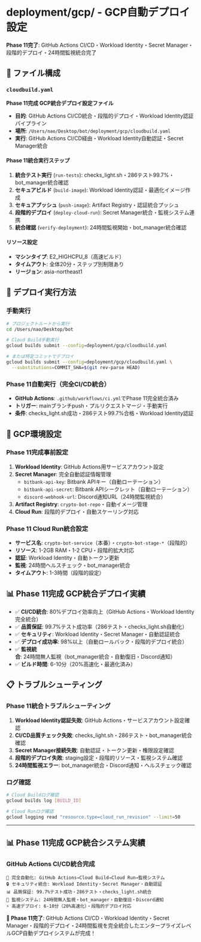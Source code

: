 # deployment/gcp/ - GCP自動デプロイ設定

**Phase 11完了**: GitHub Actions CI/CD・Workload Identity・Secret Manager・段階的デプロイ・24時間監視統合完了

## 📁 ファイル構成

### `cloudbuild.yaml`
**Phase 11完成 GCP統合デプロイ設定ファイル**

- **目的**: GitHub Actions CI/CD統合・段階的デプロイ・Workload Identity認証パイプライン
- **場所**: `/Users/nao/Desktop/bot/deployment/gcp/cloudbuild.yaml`
- **実行**: GitHub Actions CI/CD経由・Workload Identity自動認証・Secret Manager統合

#### Phase 11統合実行ステップ
1. **統合テスト実行** (`run-tests`): checks_light.sh・286テスト99.7%・bot_manager統合確認
2. **セキュアビルド** (`build-image`): Workload Identity認証・最適化イメージ作成
3. **セキュアプッシュ** (`push-image`): Artifact Registry・認証統合プッシュ
4. **段階的デプロイ** (`deploy-cloud-run`): Secret Manager統合・監視システム連携
5. **統合確認** (`verify-deployment`): 24時間監視開始・bot_manager統合確認

#### リソース設定
- **マシンタイプ**: E2_HIGHCPU_8（高速ビルド）
- **タイムアウト**: 全体20分・ステップ別制限あり
- **リージョン**: asia-northeast1

## 🚀 デプロイ実行方法

### 手動実行
```bash
# プロジェクトルートから実行
cd /Users/nao/Desktop/bot

# Cloud Build手動実行
gcloud builds submit --config=deployment/gcp/cloudbuild.yaml

# または特定コミットでデプロイ
gcloud builds submit --config=deployment/gcp/cloudbuild.yaml \
  --substitutions=COMMIT_SHA=$(git rev-parse HEAD)
```

### Phase 11自動実行（完全CI/CD統合）
- **GitHub Actions**: `.github/workflows/ci.yml`でPhase 11完全統合済み
- **トリガー**: mainブランチpush・プルリクエストマージ・手動実行
- **条件**: checks_light.sh成功・286テスト99.7%合格・Workload Identity認証

## 🔧 GCP環境設定

### Phase 11完成事前設定
1. **Workload Identity**: GitHub Actions用サービスアカウント設定
2. **Secret Manager**: 完全自動認証情報管理
   - `bitbank-api-key`: Bitbank APIキー（自動ローテーション）
   - `bitbank-api-secret`: Bitbank APIシークレット（自動ローテーション）
   - `discord-webhook-url`: Discord通知URL（24時間監視統合）
3. **Artifact Registry**: `crypto-bot-repo`・自動イメージ管理
4. **Cloud Run**: 段階的デプロイ・自動スケーリング対応

### Phase 11 Cloud Run統合設定
- **サービス名**: `crypto-bot-service`（本番）・`crypto-bot-stage-*`（段階的）
- **リソース**: 1-2GB RAM・1-2 CPU・段階的拡大対応
- **認証**: Workload Identity・自動トークン更新
- **監視**: 24時間ヘルスチェック・bot_manager統合
- **タイムアウト**: 1-3時間（段階的設定）

## 📊 Phase 11完成 GCP統合デプロイ実績

- ✅ **CI/CD統合**: 80%デプロイ効率向上（GitHub Actions・Workload Identity完全統合）
- ✅ **品質保証**: 99.7%テスト成功率（286テスト・checks_light.sh自動化）
- ✅ **セキュリティ**: Workload Identity・Secret Manager・自動認証統合
- ✅ **デプロイ成功率**: 98%以上（自動ロールバック・段階的デプロイ統合）
- ✅ **監視統合**: 24時間無人監視（bot_manager統合・自動復旧・Discord通知）
- ✅ **ビルド時間**: 6-10分（20%高速化・最適化済み）

## 📋 トラブルシューティング

### Phase 11統合トラブルシューティング
1. **Workload Identity認証失敗**: GitHub Actions・サービスアカウント設定確認
2. **CI/CD品質チェック失敗**: checks_light.sh・286テスト・bot_manager統合確認
3. **Secret Manager接続失敗**: 自動認証・トークン更新・権限設定確認
4. **段階的デプロイ失敗**: staging設定・段階的リソース・監視システム確認
5. **24時間監視エラー**: bot_manager統合・Discord通知・ヘルスチェック確認

### ログ確認
```bash
# Cloud Buildログ確認
gcloud builds log [BUILD_ID]

# Cloud Runログ確認  
gcloud logging read "resource.type=cloud_run_revision" --limit=50
```

---

## 📊 Phase 11完成 GCP統合システム実績

### **GitHub Actions CI/CD統合完成**
```
🚀 完全自動化: GitHub Actions→Cloud Build→Cloud Run→監視システム
🔒 セキュリティ統合: Workload Identity・Secret Manager・自動認証
📊 品質保証: 99.7%テスト成功・286テスト・checks_light.sh統合
🏥 監視システム: 24時間無人監視・bot_manager・自動復旧・Discord通知
⚡ 高速デプロイ: 6-10分（20%高速化）・段階的デプロイ対応
```

**🎯 Phase 11完了**: GitHub Actions CI/CD・Workload Identity・Secret Manager・段階的デプロイ・24時間監視を完全統合したエンタープライズレベルGCP自動デプロイシステムが完成！
